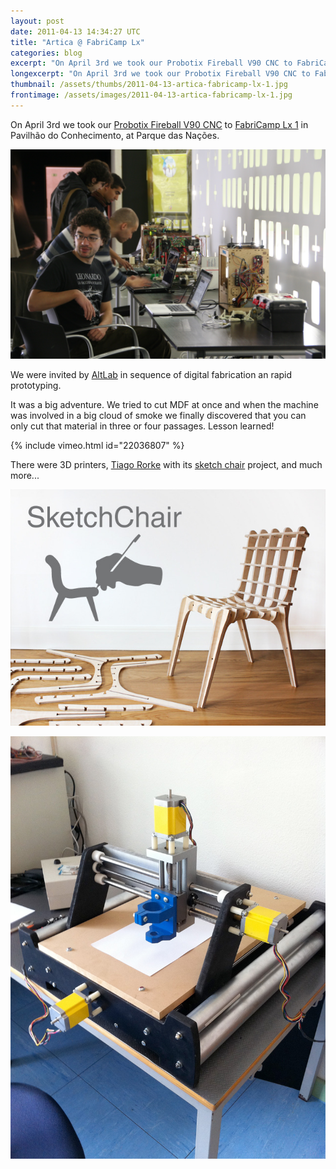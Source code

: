 ```yaml
---
layout: post
date: 2011-04-13 14:34:27 UTC
title: "Artica @ FabriCamp Lx"
categories: blog
excerpt: "On April 3rd we took our Probotix Fireball V90 CNC to FabriCamp Lx 1 in Pavilhão do Conhecimento, at Parque das Nações."
longexcerpt: "On April 3rd we took our Probotix Fireball V90 CNC to FabriCamp Lx 1 in Pavilhão do Conhecimento, at Parque das Nações. We were invited by AltLab in sequence of digital fabrication an rapid prototyping."
thumbnail: /assets/thumbs/2011-04-13-artica-fabricamp-lx-1.jpg
frontimage: /assets/images/2011-04-13-artica-fabricamp-lx-1.jpg
---
```


On April 3rd we took our <a href="http://www.probotix.com/FireBall_v90_cnc_router_kit/">Probotix Fireball V90 CNC</a> to <a href="http://openmaterials.org/2011/03/21/fabricamp-lx-1/">FabriCamp Lx 1</a> in Pavilhão do Conhecimento, at Parque das Nações.

<a href="http://altlab.org/2011/04/06/fabricamp-lx1-the-report/">![](/assets/images/2011-04-13-artica-fabricamp-lx-1.jpg)</a>

We were invited by <a href="http://altlab.org/">AltLab</a> in sequence of digital fabrication an rapid prototyping.

It was a big adventure. We tried to cut MDF at once and when the machine was involved in a big cloud of smoke we finally discovered that you can only cut that material in three or four passages. Lesson learned!

{% include vimeo.html id="22036807" %}

There were 3D printers, <a href="http://tiago.co.nz/">Tiago Rorke</a> with its <a href="http://diatom.cc/sketchchair">sketch chair</a> project, and much more...

<a href="http://altlab.org/2011/04/06/fabricamp-lx1-the-report/">![](/assets/images/2011-04-13-artica-fabricamp-lx-2.jpg)</a>

<a href="http://altlab.org/2011/04/06/fabricamp-lx1-the-report/">![](/assets/images/2011-04-13-artica-fabricamp-lx-3.jpg)</a>
